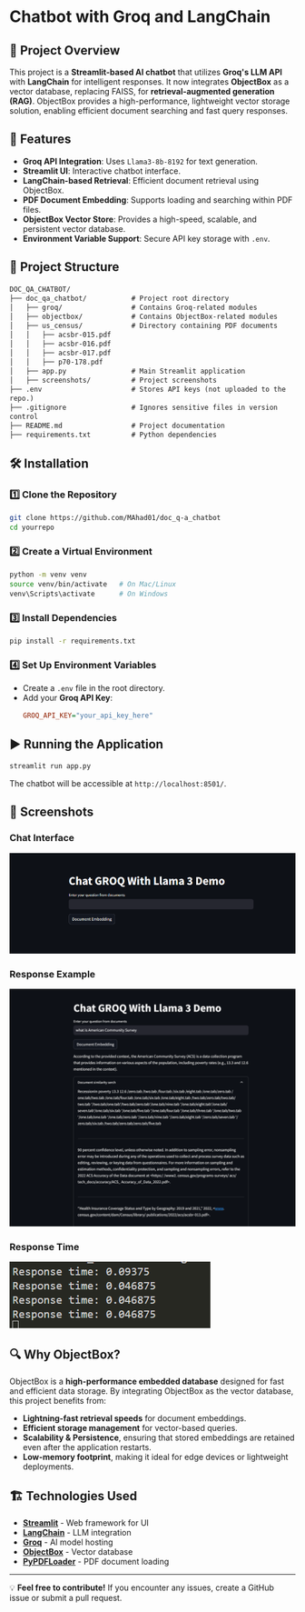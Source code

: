 # Chatbot with Groq and LangChain

## 📌 Project Overview

This project is a **Streamlit-based AI chatbot** that utilizes **Groq's LLM API** with **LangChain** for intelligent responses. It now integrates **ObjectBox** as a vector database, replacing FAISS, for **retrieval-augmented generation (RAG)**. ObjectBox provides a high-performance, lightweight vector storage solution, enabling efficient document searching and fast query responses.

## 🚀 Features

- **Groq API Integration**: Uses `Llama3-8b-8192` for text generation.
- **Streamlit UI**: Interactive chatbot interface.
- **LangChain-based Retrieval**: Efficient document retrieval using ObjectBox.
- **PDF Document Embedding**: Supports loading and searching within PDF files.
- **ObjectBox Vector Store**: Provides a high-speed, scalable, and persistent vector database.
- **Environment Variable Support**: Secure API key storage with `.env`.

## 📂 Project Structure

```
DOC_QA_CHATBOT/
├── doc_qa_chatbot/           # Project root directory
│   ├── groq/                 # Contains Groq-related modules
│   ├── objectbox/            # Contains ObjectBox-related modules
│   ├── us_census/            # Directory containing PDF documents
│   │   ├── acsbr-015.pdf
│   │   ├── acsbr-016.pdf
│   │   ├── acsbr-017.pdf
│   │   ├── p70-178.pdf
│   ├── app.py                # Main Streamlit application
│   ├── screenshots/          # Project screenshots
├── .env                      # Stores API keys (not uploaded to the repo.)
├── .gitignore                # Ignores sensitive files in version control
├── README.md                 # Project documentation
├── requirements.txt          # Python dependencies
```

## 🛠 Installation

### 1️⃣ **Clone the Repository**

```bash
git clone https://github.com/MAhad01/doc_q-a_chatbot
cd yourrepo
```

### 2️⃣ **Create a Virtual Environment**

```bash
python -m venv venv
source venv/bin/activate   # On Mac/Linux
venv\Scripts\activate      # On Windows
```

### 3️⃣ **Install Dependencies**

```bash
pip install -r requirements.txt
```

### 4️⃣ **Set Up Environment Variables**

- Create a `.env` file in the root directory.
- Add your **Groq API Key**:
  ```ini
  GROQ_API_KEY="your_api_key_here"
  ```

## ▶️ Running the Application

```bash
streamlit run app.py
```

The chatbot will be accessible at `http://localhost:8501/`.

## 📸 Screenshots

### Chat Interface
![Chat UI](screenshots/start.png)

### Response Example
![Response Example](screenshots/result.png)

### Response Time
![Response Time](screenshots/time.png)



## 🔍 Why ObjectBox?

ObjectBox is a **high-performance embedded database** designed for fast and efficient data storage. By integrating ObjectBox as the vector database, this project benefits from:

- **Lightning-fast retrieval speeds** for document embeddings.
- **Efficient storage management** for vector-based queries.
- **Scalability & Persistence**, ensuring that stored embeddings are retained even after the application restarts.
- **Low-memory footprint**, making it ideal for edge devices or lightweight deployments.

## 🏗 Technologies Used

- [**Streamlit**](https://streamlit.io/) - Web framework for UI
- [**LangChain**](https://python.langchain.com/) - LLM integration
- [**Groq**](https://groq.com/) - AI model hosting
- [**ObjectBox**](https://objectbox.io/) - Vector database
- [**PyPDFLoader**](https://python.langchain.com/docs/modules/data_connection/document_loaders/integrations/pypdf/) - PDF document loading


---

💡 **Feel free to contribute!** If you encounter any issues, create a GitHub issue or submit a pull request.


<!-- # Document Q&A Chatbot using Llama 3, Groq API and LangChain

## 📌 Project Overview

This project is a **Streamlit-based AI chatbot** that uses **Groq's LLM API** with **LangChain** for intelligent responses. It implements **Retrieval-Augmented Generation (RAG)** via **FAISS** to enhance the accuracy of responses by incorporating document-based information retrieval. The process follows these steps:

1. **Document Embedding:**
   - The chatbot loads PDF documents from the `us_census/` directory.
   - The documents are split into smaller chunks for efficient searching.
   - FAISS (Facebook AI Similarity Search) is used to store these chunks as vector embeddings.

2. **Retrieval:**
   - When a user asks a question, the chatbot retrieves the most relevant document chunks based on semantic similarity.
   - FAISS quickly finds matching document sections related to the query.

3. **Augmented Response Generation:**
   - The retrieved document snippets are provided as context to the **Llama 3 model** via LangChain.
   - The model then generates an answer based strictly on the relevant context, improving factual accuracy.

This RAG approach ensures that the chatbot provides **accurate**, **contextual**, and **relevant** responses rather than relying solely on the language model’s internal knowledge.

## 🚀 Features

- **Groq API Integration**: Uses `Llama3-8b-8192` for text generation.
- **Streamlit UI**: Interactive chatbot interface.
- **LangChain-based Retrieval**: Efficient document retrieval using FAISS.
- **PDF Document Embedding**: Supports loading and searching within PDF files.
- **Environment Variable Support**: Secure API key storage with `.env`.

## 📂 Project Structure

```
├── .env                      # Stores API keys (DO NOT SHARE!)
├── .gitignore                # Ignores sensitive files in version control
├── requirements.txt          # Python dependencies
├── app.py                    # Main Streamlit application
├── us_census/                # Directory containing PDF documents
├── screenshots/              # Project screenshots
└── README.md                 # Project documentation
```

## 🛠 Installation

### 1️⃣ **Clone the Repository**

```bash
git clone https://github.com/MAhad01/doc_q-a_chatbot
cd yourrepo
```

### 2️⃣ **Create a Virtual Environment**

```bash
python -m venv venv
source venv/bin/activate   # On Mac/Linux
venv\Scripts\activate      # On Windows
```

### 3️⃣ **Install Dependencies**

```bash
pip install -r requirements.txt
```

### 4️⃣ **Set Up Environment Variables**

- Create a `.env` file in the root directory.
- Add your **Groq API Key**:
  ```ini
  GROQ_API_KEY="your_api_key_here"
  ```

## ▶️ Running the Application

```bash
streamlit run app.py
```

The chatbot will be accessible at `http://localhost:8501/`.

## 📸 Screenshots

### Chat Interface
![Chat UI](screenshots/start.png)

### Response Example
![Response Example](screenshots/result.png)

### Response Time
![Response Time](screenshots/time.png)


## 🏗 Technologies Used

- [**Streamlit**](https://streamlit.io/) - Web framework for UI
- [**LangChain**](https://python.langchain.com/) - LLM integration
- [**Groq**](https://groq.com/) - AI model hosting
- [**FAISS**](https://github.com/facebookresearch/faiss) - Vector database
- [**PyPDFLoader**](https://python.langchain.com/docs/modules/data_connection/document_loaders/integrations/pypdf/) - PDF document loading

---

💡 **Feel free to contribute!** If you encounter any issues, create a GitHub issue or submit a pull request.
 -->
